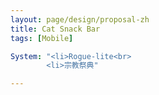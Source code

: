 ```yaml
---
layout: page/design/proposal-zh
title: Cat Snack Bar
tags: [Mobile]

System: "<li>Rogue-lite<br>
        <li>宗教祭典"

---
```


